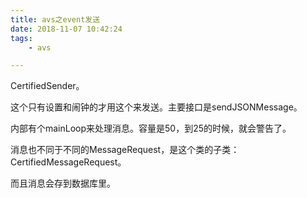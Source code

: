 ```yaml
---
title: avs之event发送
date: 2018-11-07 10:42:24
tags:
	- avs

---
```






CertifiedSender。

这个只有设置和闹钟的才用这个来发送。主要接口是sendJSONMessage。

内部有个mainLoop来处理消息。容量是50，到25的时候，就会警告了。

消息也不同于不同的MessageRequest，是这个类的子类：CertifiedMessageRequest。

而且消息会存到数据库里。

